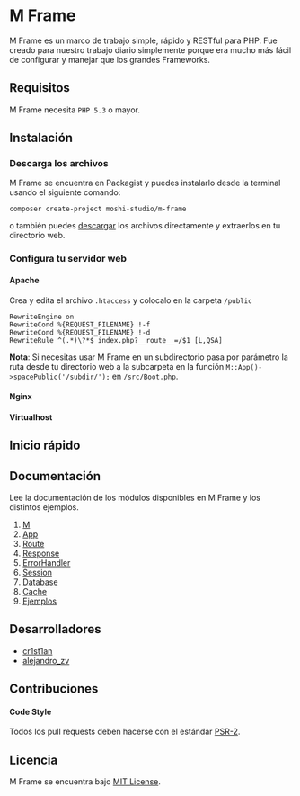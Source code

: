 # M Frame
M Frame es un marco de trabajo simple, rápido y RESTful para PHP. Fue creado para nuestro trabajo diario simplemente porque era mucho más fácil de configurar y manejar que los grandes Frameworks.

## Requisitos

M Frame necesita `PHP 5.3` o mayor.  

## Instalación

### Descarga los archivos

M Frame se encuentra en Packagist y puedes instalarlo desde la terminal usando el siguiente comando:

```
composer create-project moshi-studio/m-frame
```

o también puedes [descargar](https://github.com/Moshi-Studio/M-Frame/archive/master.zip)
los archivos directamente y extraerlos en tu directorio web. 

### Configura tu servidor web

#### Apache

Crea y edita el archivo `.htaccess` y colocalo en la carpeta `/public`

``` 
RewriteEngine on
RewriteCond %{REQUEST_FILENAME} !-f
RewriteCond %{REQUEST_FILENAME} !-d
RewriteRule ^(.*)\?*$ index.php?__route__=/$1 [L,QSA]
```

**Nota**: Si necesitas usar M Frame en un subdirectorio pasa por parámetro la ruta desde tu directorio web a la subcarpeta en la función `M::App()->spacePublic('/subdir/');` en `/src/Boot.php`. 

#### Nginx

#### Virtualhost

## Inicio rápido

## Documentación

Lee la documentación de los módulos disponibles en M Frame y los distintos ejemplos. 

1. [M](https://github.com/Moshi-Studio/M-Frame/wiki/04-The-M-Class)
2. [App](https://github.com/Moshi-Studio/M-Frame/wiki/05-The-App-Class)
3. [Route](https://github.com/Moshi-Studio/M-Frame/wiki/07-Routing)
4. [Response](https://github.com/Moshi-Studio/M-Frame/wiki/08-Response)
5. [ErrorHandler](https://github.com/Moshi-Studio/M-Frame/wiki/09-Error-Handling)
6. [Session](https://github.com/Moshi-Studio/M-Frame/wiki/10-Session)
7. [Database](https://github.com/Moshi-Studio/M-Frame/wiki/11-Database)
8. [Cache](https://github.com/Moshi-Studio/M-Frame/wiki/12-Cache)
9. [Ejemplos]()

## Desarrolladores

* [cr1st1an](https://twitter.com/cr1st1an)
* [alejandro_zv](https://twitter.com/alejandro_zv)

## Contribuciones

#### Code Style

Todos los pull requests deben hacerse con el estándar [PSR-2](http://www.php-fig.org/psr/psr-2/). 

## Licencia 

M Frame se encuentra bajo [MIT License](https://github.com/Moshi-Studio/M-Frame/master/LICENSE.txt).
